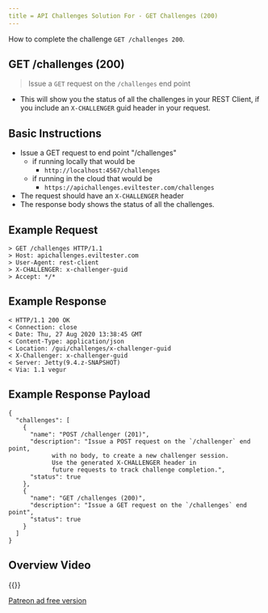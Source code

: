 ```yaml
---
title = API Challenges Solution For - GET Challenges (200)
---
```


How to complete the challenge `GET /challenges 200`.

## GET /challenges (200)

> Issue a `GET` request on the `/challenges` end point

- This will show you the status of all the challenges in your REST Client, if you include an `X-CHALLENGER` guid header in your request.

## Basic Instructions

- Issue a GET request to end point "/challenges"
    - if running locally that would be
        - `http://localhost:4567/challenges`
    - if running in the cloud that would be
        - `https://apichallenges.eviltester.com/challenges`
- The request should have an `X-CHALLENGER` header
- The response body shows the status of all the challenges.

## Example Request

~~~~~~~~
> GET /challenges HTTP/1.1
> Host: apichallenges.eviltester.com
> User-Agent: rest-client
> X-CHALLENGER: x-challenger-guid
> Accept: */*
~~~~~~~~

## Example Response

~~~~~~~~
< HTTP/1.1 200 OK
< Connection: close
< Date: Thu, 27 Aug 2020 13:38:45 GMT
< Content-Type: application/json
< Location: /gui/challenges/x-challenger-guid
< X-Challenger: x-challenger-guid
< Server: Jetty(9.4.z-SNAPSHOT)
< Via: 1.1 vegur
~~~~~~~~

## Example Response Payload

~~~~~~~~
{
  "challenges": [
    {
      "name": "POST /challenger (201)",
      "description": "Issue a POST request on the `/challenger` end point, 
            with no body, to create a new challenger session. 
            Use the generated X-CHALLENGER header in 
            future requests to track challenge completion.",
      "status": true
    },
    {
      "name": "GET /challenges (200)",
      "description": "Issue a GET request on the `/challenges` end point",
      "status": true
    }
  ]
}
~~~~~~~~

## Overview Video

{{<youtube-embed key="DrAjk2NaPRo">}}

[Patreon ad free version](https://www.patreon.com/posts/41106708)

